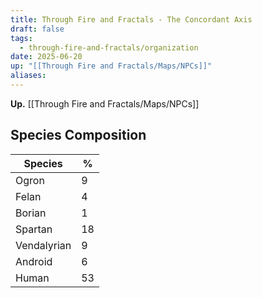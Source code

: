 ```yaml
---
title: Through Fire and Fractals - The Concordant Axis
draft: false
tags:
  - through-fire-and-fractals/organization
date: 2025-06-20
up: "[[Through Fire and Fractals/Maps/NPCs]]"
aliases: 
---
```

**Up.** [[Through Fire and Fractals/Maps/NPCs]]

## Species Composition

| **Species** | **%** |
| ----------- | ----- |
| Ogron       | 9     |
| Felan       | 4     |
| Borian      | 1     |
| Spartan     | 18    |
| Vendalyrian | 9     |
| Android     | 6     |
| Human       | 53    |
